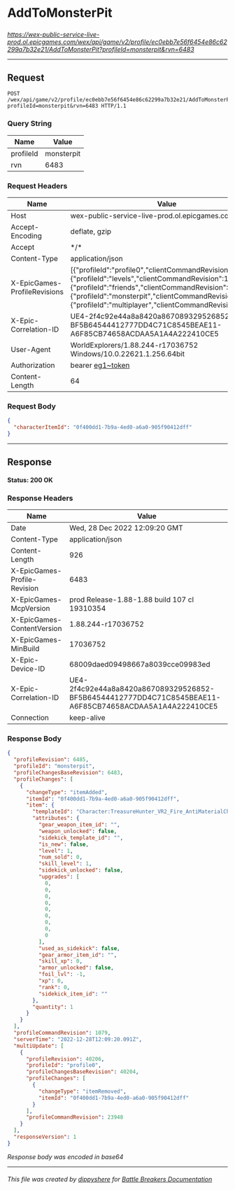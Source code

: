 # AddToMonsterPit

#####

*https://wex-public-service-live-prod.ol.epicgames.com/wex/api/game/v2/profile/ec0ebb7e56f6454e86c62299a7b32e21/AddToMonsterPit?profileId=monsterpit&rvn=6483*

___

## Request

```http request
POST /wex/api/game/v2/profile/ec0ebb7e56f6454e86c62299a7b32e21/AddToMonsterPit?profileId=monsterpit&rvn=6483 HTTP/1.1
```

### Query String

| Name | Value |
|---|---|
| profileId | monsterpit |
| rvn | 6483 |




### Request Headers

| Name | Value |
|---|---|
| Host | wex-public-service-live-prod.ol.epicgames.com |
| Accept-Encoding | deflate, gzip |
| Accept | \*/\* |
| Content-Type | application/json |
| X-EpicGames-ProfileRevisions | [{"profileId":"profile0","clientCommandRevision":23947},{"profileId":"levels","clientCommandRevision":14433},{"profileId":"friends","clientCommandRevision":8252},{"profileId":"monsterpit","clientCommandRevision":1078},{"profileId":"multiplayer","clientCommandRevision":900}] |
| X-Epic-Correlation-ID | UE4-2f4c92e44a8a8420a867089329526852-BF5B64544412777DD4C71C8545BEAE11-A6F85CB74658ACDAA5A1A4A222410CE5 |
| User-Agent | WorldExplorers/1.88.244-r17036752 Windows/10.0.22621.1.256.64bit |
| Authorization | bearer [eg1~token](https://github.com/dippyshere/battle-breakers-documentation/blob/master/docs/common/tokens/eg1.md) |
| Content-Length | 64 |


### Request Body

```json
{
  "characterItemId": "0f400dd1-7b9a-4ed0-a6a0-905f90412dff"
}
```

___

## Response

#### Status: 200 OK




### Response Headers

| Name | Value |
|---|---|
| Date | Wed, 28 Dec 2022 12:09:20 GMT |
| Content-Type | application/json |
| Content-Length | 926 |
| X-EpicGames-Profile-Revision | 6483 |
| X-EpicGames-McpVersion | prod Release-1.88-1.88 build 107 cl 19310354 |
| X-EpicGames-ContentVersion | 1.88.244-r17036752 |
| X-EpicGames-MinBuild | 17036752 |
| X-Epic-Device-ID | 68009daed09498667a8039cce09983ed |
| X-Epic-Correlation-ID | UE4-2f4c92e44a8a8420a867089329526852-BF5B64544412777DD4C71C8545BEAE11-A6F85CB74658ACDAA5A1A4A222410CE5 |
| Connection | keep-alive |


### Response Body

```json
{
  "profileRevision": 6485,
  "profileId": "monsterpit",
  "profileChangesBaseRevision": 6483,
  "profileChanges": [
    {
      "changeType": "itemAdded",
      "itemId": "0f400dd1-7b9a-4ed0-a6a0-905f90412dff",
      "item": {
        "templateId": "Character:TreasureHunter_VR2_Fire_AntiMaterialCharge_T04",
        "attributes": {
          "gear_weapon_item_id": "",
          "weapon_unlocked": false,
          "sidekick_template_id": "",
          "is_new": false,
          "level": 1,
          "num_sold": 0,
          "skill_level": 1,
          "sidekick_unlocked": false,
          "upgrades": [
            0,
            0,
            0,
            0,
            0,
            0,
            0,
            0,
            0
          ],
          "used_as_sidekick": false,
          "gear_armor_item_id": "",
          "skill_xp": 0,
          "armor_unlocked": false,
          "foil_lvl": -1,
          "xp": 0,
          "rank": 0,
          "sidekick_item_id": ""
        },
        "quantity": 1
      }
    }
  ],
  "profileCommandRevision": 1079,
  "serverTime": "2022-12-28T12:09:20.091Z",
  "multiUpdate": [
    {
      "profileRevision": 40206,
      "profileId": "profile0",
      "profileChangesBaseRevision": 40204,
      "profileChanges": [
        {
          "changeType": "itemRemoved",
          "itemId": "0f400dd1-7b9a-4ed0-a6a0-905f90412dff"
        }
      ],
      "profileCommandRevision": 23948
    }
  ],
  "responseVersion": 1
}
```

*Response body was encoded in base64*

___

###### This file was created by [dippyshere](https://github.com/dippyshere) for [Battle Breakers Documentation](https://github.com/dippyshere/battle-breakers-documentation)
